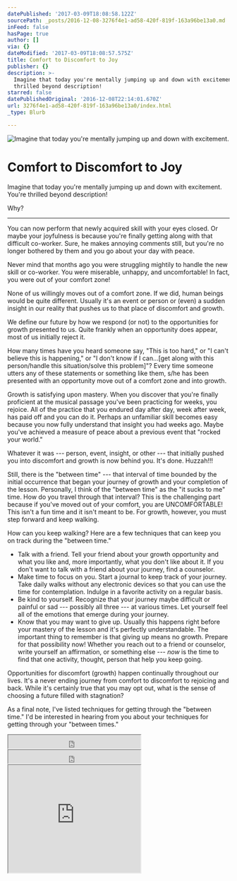 ```yaml
---
datePublished: '2017-03-09T18:08:58.122Z'
sourcePath: _posts/2016-12-08-3276f4e1-ad58-420f-819f-163a96be13a0.md
inFeed: false
hasPage: true
author: []
via: {}
dateModified: '2017-03-09T18:08:57.575Z'
title: Comfort to Discomfort to Joy
publisher: {}
description: >-
  Imagine that today you're mentally jumping up and down with excitement. You're
  thrilled beyond description!
starred: false
datePublishedOriginal: '2016-12-08T22:14:01.670Z'
url: 3276f4e1-ad58-420f-819f-163a96be13a0/index.html
_type: Blurb

---
```

![Imagine that today you're mentally jumping up and down with excitement.](https://the-grid-user-content.s3-us-west-2.amazonaws.com/352f6950-14f3-4f01-bf0b-beaa3f216789.png)

# Comfort to Discomfort to Joy

Imagine that today you're mentally jumping up and down with excitement. You're thrilled beyond description!

Why?

---

You can now perform that newly acquired skill with your eyes closed. Or maybe your joyfulness is because you're finally getting along with that difficult co-worker. Sure, he makes annoying comments still, but you're no longer bothered by them and you go about your day with peace.

Never mind that months ago you were struggling mightily to handle the new skill or co-worker. You were miserable, unhappy, and uncomfortable! In fact, you were out of your comfort zone!

None of us willingly moves out of a comfort zone. If we did, human beings would be quite different. Usually it's an event or person or (even) a sudden insight in our reality that pushes us to that place of discomfort and growth.

We define our future by how we respond (or not) to the opportunities for growth presented to us. Quite frankly when an opportunity does appear, most of us initially reject it.

How many times have you heard someone say, "This is too hard," or "I can't believe this is happening," or "I don't know if I can...\[get along with this person/handle this situation/solve this problem\]"? Every time someone utters any of these statements or something like them, s/he has been presented with an opportunity move out of a comfort zone and into growth.

Growth is satisfying upon mastery. When you discover that you're finally proficient at the musical passage you've been practicing for weeks, you rejoice. All of the practice that you endured day after day, week after week, has paid off and you can do it. Perhaps an unfamiliar skill becomes easy because you now fully understand that insight you had weeks ago. Maybe you've achieved a measure of peace about a previous event that "rocked your world."

Whatever it was --- person, event, insight, or other --- that initially pushed you into discomfort and growth is now behind you. It's done. Huzzah!!!

Still, there is the "between time" --- that interval of time bounded by the initial occurrence that began your journey of growth and your completion of the lesson. Personally, I think of the "between time" as the "it sucks to me" time. How do you travel through that interval? This is the challenging part because if you've moved out of your comfort, you are UNCOMFORTABLE! This isn't a fun time and it isn't meant to be. For growth, however, you must step forward and keep walking.

How can you keep walking? Here are a few techniques that can keep you on track during the "between time."

* Talk with a friend. Tell your friend about your growth opportunity and what you like and, more importantly, what you don't like about it. If you don't want to talk with a friend about your journey, find a counselor.
* Make time to focus on you. Start a journal to keep track of your journey. Take daily walks without any electronic devices so that you can use the time for contemplation. Indulge in a favorite activity on a regular basis.
* Be kind to yourself. Recognize that your journey maybe difficult or painful or sad --- possibly all three --- at various times. Let yourself feel all of the emotions that emerge during your journey.
* Know that you may want to give up. Usually this happens right before your mastery of the lesson and it's perfectly understandable. The important thing to remember is that giving up means no growth. Prepare for that possibility now! Whether you reach out to a friend or counselor, write yourself an affirmation, or something else --- _now_ is the time to find that one activity, thought, person that help you keep going.

Opportunities for discomfort (growth) happen continually throughout our lives. It's a never ending journey from comfort to discomfort to rejoicing and back. While it's certainly true that you may opt out, what is the sense of choosing a future filled with stagnation?

As a final note, I've listed techniques for getting through the "between time." I'd be interested in hearing from you about your techniques for getting through your "between times."

<iframe src="https://the-grid.github.io/ed-userhtml/?g=eJwtkMFugzAQRH8FWQo3AoZASBqn6qVS771HBq9jq8Zr2aaIfn1NqbSXHc3MPu1NS88nyIIfGVExunAty2VZjpKPMCB-HUecSmfmp7ahDIp7eAxzjGiPTrlX5UGyLXZo3g71exoBCqxft1jamvrcyRPQgou2L051JYueXmRBu4ZfugFow6tkyw1fcY5sb86D_gEWJm5MPuGgDTx2Shb9DDl37kOwtj03tGvPlNZVQ-t80SIq1va5Av1UkdUVyXaNtD3J_lWyySGuBhgZ0AvwV4sWXvAbvDS4XJUWAmzyjB6N0fbJiEWS_Z3fA4ykioSGy6fnNrj0ETuujGxs5H4rd9T7L3ltdFQ" height="30" style=""></iframe>

<iframe src="https://the-grid.github.io/ed-userhtml/?g=eJxNjkEOwiAURK9C2FO2xgB6CPfmS38tpoWGPw16ezG6cDuTefMcqbny5PUMbHK0Fi0BXIdYVpsyOKNHzDhJrMz5mmll39OWBAvjqVVcSMTr39CsvUwlm9sOlKzVSCAjc2kmlj3D64kWYR0uH6pCUec_mrMUXH9KGxTJK0clNXpt7bYQplLX4d-vpfHOkOEh3WKmKtzxOyZz0MHZLya8AVVdUyc" height="30" style=""></iframe>

<iframe src="https://the-grid.github.io/ed-userhtml/?g=eJxNkTFPwzAQhff8CisImkiNHSekLTTpUImBpQswIYQc-0xdGjuy3UKF-O-4bSqx-e4-vbv3XAu1R0o0sWwza4yPFzUJrUVUO25V7xeJ3GnuldGJGCM3DmyKfiKE9syiTajlxqEGCfwB_mELHWjvlodn9rFiHSQufc3f5oFWEiX_meXhUSRBKkUW_M7qIzMIcQvMw8AFhXkYYCXCTIkzhp3loYwJ4UZr4B5LxqE15hNr8AT0-8sTceITb9zVt2y7bUNv9mBdMNHsCzy7YX3_KJqqmpZ0Uk0pLfKSFvFRPLjBPbNh88oIwEo7sH4J0lhIBrfpPPpNhOG7431jNDrnNAqvyxXZxoXtozSd12RIMYrqY9B8y5w7Zc1Nd8oqRoJ5lq0tyCZee9_fEyJgDdoecGBIWUwn8hZoxkQ1y26LXGYzeiczOinZ3aQFWrKcDCJfSvh1E9M8vx46etf1xvmwsrx87B9ECp46" height="244" style=""></iframe>